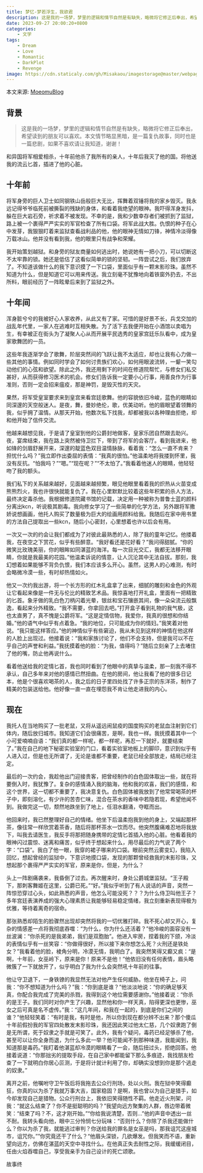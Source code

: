 ```yaml
---
title: 梦忆-梦若浮生，我欲君
description: 这是我的一场梦，梦里的逻辑和情节自然是有缺失，略微将它修正后奉出，希望读到的朋友可以喜欢。我和异国将军相爱相杀，十年前他杀了我所有的亲人，十年后我灭了他的国。
date: 2023-09-27 20:00:20+0800
categories:
    - 文学
tags:
    - Dream
    - Love
    - Romantic
    - DarkPlot
    - Revenge
image: https://cdn.staticaly.com/gh/Misakaou/imagestorage@master/webpageheadimageLiterature_84636833.3nwqlcfdnx4w.webp
---
```


本文来源: [MoeomuBlog](/zh-cn/posts/梦忆-梦若浮生我欲君/)

## 背景

> 这是我的一场梦，梦里的逻辑和情节自然是有缺失，略微将它修正后奉出，希望读到的朋友可以喜欢。本文情节略显黑暗，是一篇复仇故事，同时也是一篇悲剧，如果不喜欢请让我知道，谢谢！

和异国将军相爱相杀，十年前他杀了我所有的亲人，十年后我灭了他的国。将他送我的流云匕首，插进了他的心脏。

## 十年前

将军身旁的巨人卫士如同钢铁山岳般巨大无比，挥舞着双锤将我的家乡毁灭。我永远记得爷爷临死前被撕裂的残缺的身体，和看着我绝望的眼神。我吓得浑身发抖，躲在巨大岩石旁，祈求着不被发现。不幸的是，我和少数幸存者们被抓到了监狱，路上被一个裹得严严实实的军官检查了所有口袋。将军此战大胜。仇恨的种子在心中发芽，我狠狠盯着来监狱查看战利品的他，他的眼神无情如刀锋，神情冷淡得像万载冰山。他并没有看到我，他的眼里只有战争和荣耀。

我开始策划越狱。和身旁的狱友商量如何逃出时，她说她有一把小刀，可以切断这不太牢靠的锁。她还是低估了这看似简单的锁的坚韧。一阵尝试之后，我们放弃了。不知道该做什么的我下意识摸了一下口袋，里面似乎有一颗末影珍珠。虽然不知道为什么，但是知道它可以用来传送。我立刻毫不犹豫地向着铁窗外扔去，不出所料，眼前经历了一阵眩晕后来到了监狱之外。

## 十年间

浑身脏兮兮的我被好心人家收养，从此又有了家。可惜的是好景不长，兵戈交加的战乱年代里，一家人在逃难时互相失散。为了活下去我便开始在小酒馆以卖唱为生，有幸被正在街头为了凝聚人心从而开展平民选秀的皇家宫廷乐队看中，成为皇家歌舞团的一员。

这些年我逐渐学会了歌舞，阶层突然间的飞跃让我不太适应，却也让我有心力做一些其他的事情。例如同时学会了如何讨贵族们欢心，如何用眼波流转，一颦一笑勾动他们的心弦和欲望。除此之外，我还用剩下的时间在修道院帮忙，与修女们私交甚好，从而获得修习医术的机会。修女们告诉我一定要小心行事，用善良作为行事准则，否则一定会招来瘟疫，那是神罚，是毁灭性的天灾。

果然，将军受皇室要求来到皇宫来看宫廷歌舞。他的容貌依旧冷峻，蓝色的眼睛如同深邃的天空般迷人。是夜，舞，曼妙绝伦，歌，优美动听。他的眉眼望着领舞的我，似乎拥了温情。从那天开始，他数次私下找我，却都被我以各种理由拒绝，却和他开始了信件交流。

他越来越想见我，于是请了皇室到他的公爵封地做客，皇家乐团自然跟去助兴。夜，宴席结束，我在路上突然被侍卫拦下，带到了将军的会客厅。看到我进来，他如锋的剑眉舒展开来，深邃的靛蓝色双目温情脉脉，看着我：“怎么一直不肯来？担忧什么吗？”我立即作出委屈的表情：“我真的很怕。”他温柔地将我搂到怀里，我没有反抗。“怕我吗？”“嗯。”“现在呢？”“不太怕了。”我看着他迷人的眼睛，他轻轻吻了我的额头。

我们私下的关系越来越好，见面越来越频繁，眼见他眼里看着我的炽热从火苗变成熊熊烈火，我也许很快就能复仇了。我在心里默默比较着这些年积累的杀人方法，最终决定毒杀他。我根据修道院藏书馆的记载，决定用一种被称为普鲁士蓝的颜料分离出kcn，听说极其剧毒。我向修女学习了一些简单的化学方法，另外跟将军撒娇说想画画，他托人购买了数量极为巨大的绘画用颜料给我。我随后在家中用书里的方法自己提取出一些kcn，随后小心密封，心里想着也许以后会有用。

一次又一次的约会让我们都成为了对彼此最熟悉的人，除了我的童年记忆。他搂着我，在夜空之下赏花，似乎有些醉意。“我好看还是花好看？”我问得甜腻。“你的微笑比玫瑰美丽，你的眼眸如同湛蓝的海洋。每一次目光交汇，我都无法移开眼睛，你就是我最美的花园。”他温柔诉说的情意，让人沉沦其中无法自拔。那刻，我幻想着如果能够不背负仇恨，我们本应该多么开心。虽然，这男人的心难测，有时会略微冷漠一些，有时却热情如火。

他又一次约我出游，将一个长方形的红木礼盒拿了出来，细腻的雕刻和金色的外观让它看起来像是一件无与伦比的精致艺术品。我惊喜地打开礼盒，里面有一把精致的匕首。象牙做的乳白色刀柄闪着光晕，银丝和宝石镶嵌其间，像一朵朵流云般飘逸，看起来分外精致。“我不需要，你拿回去吧。”打开盒子看到礼物的我气极，这也太直男了，真不愧是公爵将军。“这是定情信物，我爱你，我真的很想和你结婚。”他的语气中似乎有点着急。“我的地位，只可能成为你的情妇。”我笑着对他说。“我只能这样答应。”他的神情似乎有些窘迫，我从未见到这样的神情在他这样的人脸上出现过。他接着说：“我和家族讨论了，他们不会支持，但是我可以不在乎自己的声誉和利益。”我抚摸着他的脸：“为我，值得吗？”随后立刻亲了上去堵住了他的嘴，防止他再说什么。

看着他送给我的定情匕首，我也同时看到了他眼中的真挚与温柔，那一刻我不得不承认，自己多年来对他的感情已然扭曲。在他的房间，他让我看了他的很多日记本，他是个很喜欢喝茶的人，我之后的日子里四处找了许多正宗的东洋茶，制作了精美的包装送给他。他好像一直一直在埋怨我不肯让他走进我的内心。

## 现在

我托人在当地购买了一批老鼠，又将从遥远闹鼠疫的国度购买的老鼠血注射到它们体内，随后放归城市。我知道它们会很痛苦，是啊，我也一样。我抚摸着其中一个小可爱喃喃自语：“我们真的都一样呢，都一样呢，再忍一下就好，就要结束了。”我在自己的地下秘密实验室的门口，看着实验室地板上的脚印，意识到似乎有人进入过，但是也无所谓了，无论是谁都不重要，老鼠已经全部放走，结局已经注定。

最后的一次约会，我趁他出门迎接贵客，把曾经制作的白色固体取出一些，就在将要倒入时，我犹豫了。复杂的感情涌入我的脑海，他和我的欢喜，我们的感情，和这个世界，这一切都不重要了，我决意复仇。白色固体被我放到了他常常喝茶的杯子中，即刻溶化，有少许的苦杏仁味，混合在茶水的香味中若隐若现，希望他闻不到。我做完这一切，颓然地跌坐到了地上，任泪水翻涌，夺眶而出。

他回来时，我已然整理好自己的情绪。他坐下后温柔抱我到他的身上，又端起那杯茶，像往常一样欣赏着茶香，随后将那杯茶水一饮而尽。他突然腹痛难忍地将我放下，叫我去请医生，我反手将那把随身携带的定情匕首插入他的心脏。他看着我的眼神闪过震惊、迷离和痛苦，似乎终于想起来什么，用尽最后的力气说了两个字：“口袋”。我白了他一眼，我穿的裙子哪来的口袋。眼前突然云雾变幻，我陷入回忆，想起曾经的监狱中，下意识地摸口袋，发现的那颗曾经救我的末影珍珠，又想起那个裹得严严实实的军官，原来是你，但是，为什么？

头上一阵剧痛袭来，我昏倒了过去。再次醒来时，身处公爵城堡监狱。“王子殿下，那刺客舞姬在这里，公爵已死。”“好。”我似乎听到了有人说话的声音，突然一阵惊恐穿过心头，如此熟悉的声音，他怎么可能没死？？？为什么侍卫叫他王子？多年宫廷表演养成的强大心理素质让我能够轻易稳定情绪，我立刻重新表现得极为优雅，等待着离奇的宿命。

那张熟悉却陌生的脸骤然出现却突然将我的一切优雅打碎。我不死心却又开心，复杂的情感差一点将我彻底吞噬：“为什么，你为什么还活着？”他冷峻的面容没有一丝波澜：“你杀死的是我弟弟，我们是双胞胎”。他进入牢房，捏着我的下颌，冷淡的表情似乎有一丝笑容：“你做得很好，所以接下来你想怎么死？火刑还是铁处女？”我看着他的脸，棱角分明，冷漠无情，我明白了。我突然笑得又癫又疯：“是啊，十年前，女巫岭下，原来是你！原来不是他！”他依旧没有任何表情，眉头略微簇了一下就放开了，似乎明白了我为什么会突然吼十年前的往事。

他让守卫退下，一身铁镣的我显然无法对他产生任何威胁。他坐在椅子上，问我：“你不想知道为什么吗？”我：“你到底是谁？”他淡淡地说：“你的确足够天真，你配合我完成了完美的杀戮，我得到这个地位需要感谢你。”他接着说：“你杀的是王子。我们同时对你产生了兴趣，显然他和你一样天真，陷得更深也更惨，巫女之后可真是名不虚传。”我：“这几年间，和我在一起的，到底是你们之间的谁？”他轻轻笑着：“有时是我，有时是他，所以你到现在都分辨不出来？那个傻瓜十年前假扮我的军官四处散发末影珍珠，我还因此笑过他太仁慈，几个奴隶跑了倒是无所谓，死于奴隶之手就是可笑了。此外，我有个疑问，毒药已经足够杀了他，甚至可以让你全身而退，为什么多此一举？他可能闻不到那种味道，我能闻到，我知道那是毒药。”我盯着他湛蓝却冷漠的眼睛看了一会，随后扭过头，拒绝回答。他接着说道：“你那拙劣的提取手段，在自己家中都能留下那么多痕迹，我找朋友检查了一下就明白你居心叵测，于是将计就计利用了你，却确实没想到你是那个逃走的奴隶。”

离开之前，他嘱咐守卫午饭后将我拖去公众行刑场，处以火刑。我在狱中笑得癫狂，你真的以为杀了我就万事大吉，国家稳固？是啊，我也曾以为自己是猎手，如今却发现自己是猎物。公众行刑台上，我依旧笑得随性不羁。他走近火刑架，问我：“就这么结束了？你不是挺聪明的吗？”我望向远方聚集的人群，唇边带着微笑：“结束了吗？不，这才刚开始。”“你给我说清楚，否则…”他的声音中透出一丝不耐。我转头看向他，眼中三分怜悯七分玩味：“否则什么？你除了杀我还能做什么？你以为杀了我，就能逃过审判？你送给我的罪名是女巫是吗，那我诅咒这座城市，诅咒你。””你究竟还干了什么？“他眉头深锁，几欲爆发。但我笑而不语，重新望向远方，仿佛在湛蓝的天空中寻找什么。在他真正失去耐性之际，我缓缓闭目，任由火焰吞噬自己，享受我亲手为自己设计的死亡颂歌。

故事终
